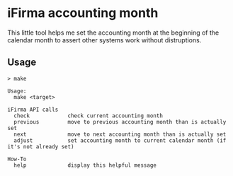 # iFirma accounting month

This little tool helps me set the accounting month at the beginning of the calendar month to assert other systems work without distruptions.

## Usage

```
> make
 
Usage:
  make <target>

iFirma API calls
  check            check current accounting month
  previous         move to previous accounting month than is actually set
  next             move to next accounting month than is actually set
  adjust           set accounting month to current calendar month (if it's not already set)

How-To
  help             display this helpful message
```
